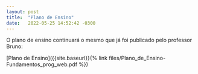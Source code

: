 ```yaml
---
layout: post
title:  "Plano de Ensino"
date:   2022-05-25 14:52:42 -0300
---
```


O plano de ensino continuará o mesmo que já foi publicado pelo professor Bruno:

[Plano de Ensino]({{site.baseurl}}{% link files/Plano_de_Ensino-Fundamentos_prog_web.pdf %})


